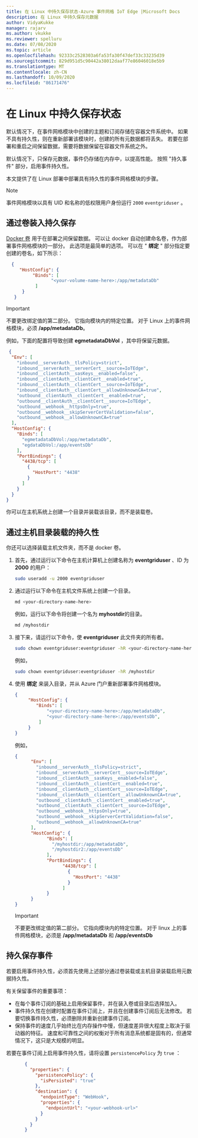 ```yaml
---
title: 在 Linux 中持久保存状态-Azure 事件网格 IoT Edge |Microsoft Docs
description: 在 Linux 中持久保存元数据
author: VidyaKukke
manager: rajarv
ms.author: vkukke
ms.reviewer: spelluru
ms.date: 07/08/2020
ms.topic: article
ms.openlocfilehash: 92333c2528303a6fa53fa30f47def33c33235d39
ms.sourcegitcommit: 829d951d5c90442a38012daaf77e86046018e5b9
ms.translationtype: MT
ms.contentlocale: zh-CN
ms.lasthandoff: 10/09/2020
ms.locfileid: "86171476"
---
```

# <a name="persist-state-in-linux"></a>在 Linux 中持久保存状态

默认情况下，在事件网格模块中创建的主题和订阅存储在容器文件系统中。 如果不具有持久性，则在重新部署该模块时，创建的所有元数据都将丢失。 若要在部署和重启之间保留数据，需要将数据保留在容器文件系统之外。

默认情况下，只保存元数据，事件仍存储在内存中，以提高性能。 按照 "持久事件" 部分，启用事件持久性。

本文提供了在 Linux 部署中部署具有持久性的事件网格模块的步骤。

> [!NOTE]
>事件网格模块以具有 UID 和名称的低权限用户身份运行 `2000` `eventgriduser` 。

## <a name="persistence-via-volume-mount"></a>通过卷装入持久保存

 [Docker 卷](https://docs.docker.com/storage/volumes/) 用于在部署之间保留数据。 可以让 docker 自动创建命名卷，作为部署事件网格模块的一部分。 此选项是最简单的选项。 可以在 " **绑定** " 部分指定要创建的卷名，如下所示：

```json
  {
     "HostConfig": {
          "Binds": [
                 "<your-volume-name-here>:/app/metadataDb"
           ]
      }
   }
```

>[!IMPORTANT]
>不要更改绑定值的第二部分。 它指向模块内的特定位置。 对于 Linux 上的事件网格模块，必须 **/app/metadataDb**。

例如，下面的配置将导致创建 **egmetadataDbVol** ，其中将保留元数据。

```json
 {
  "Env": [
    "inbound__serverAuth__tlsPolicy=strict",
    "inbound__serverAuth__serverCert__source=IoTEdge",
    "inbound__clientAuth__sasKeys__enabled=false",
    "inbound__clientAuth__clientCert__enabled=true",
    "inbound__clientAuth__clientCert__source=IoTEdge",
    "inbound__clientAuth__clientCert__allowUnknownCA=true",
    "outbound__clientAuth__clientCert__enabled=true",
    "outbound__clientAuth__clientCert__source=IoTEdge",
    "outbound__webhook__httpsOnly=true",
    "outbound__webhook__skipServerCertValidation=false",
    "outbound__webhook__allowUnknownCA=true"
  ],
  "HostConfig": {
    "Binds": [
      "egmetadataDbVol:/app/metadataDb",
      "egdataDbVol:/app/eventsDb"
    ],
    "PortBindings": {
      "4438/tcp": [
        {
          "HostPort": "4438"
        }
      ]
    }
  }
}
```

你可以在主机系统上创建一个目录并装载该目录，而不是装载卷。

## <a name="persistence-via-host-directory-mount"></a>通过主机目录装载的持久性

你还可以选择装载主机文件夹，而不是 docker 卷。

1. 首先，通过运行以下命令在主机计算机上创建名称为 **eventgriduser** 、ID 为 **2000** 的用户：

    ```sh
    sudo useradd -u 2000 eventgriduser
    ```
1. 通过运行以下命令在主机文件系统上创建一个目录。

   ```sh
   md <your-directory-name-here>
   ```

    例如，运行以下命令将创建一个名为 **myhostdir**的目录。

    ```sh
    md /myhostdir
    ```
1. 接下来，请运行以下命令，使 **eventgriduser** 此文件夹的所有者。

   ```sh
   sudo chown eventgriduser:eventgriduser -hR <your-directory-name-here>
   ```

    例如，

    ```sh
    sudo chown eventgriduser:eventgriduser -hR /myhostdir
    ```
1. 使用 **绑定** 来装入目录，并从 Azure 门户重新部署事件网格模块。

    ```json
    {
         "HostConfig": {
            "Binds": [
                "<your-directory-name-here>:/app/metadataDb",
                "<your-directory-name-here>:/app/eventsDb",
             ]
         }
    }
    ```

    例如，

    ```json
    {
          "Env": [
            "inbound__serverAuth__tlsPolicy=strict",
            "inbound__serverAuth__serverCert__source=IoTEdge",
            "inbound__clientAuth__sasKeys__enabled=false",
            "inbound__clientAuth__clientCert__enabled=true",
            "inbound__clientAuth__clientCert__source=IoTEdge",
            "inbound__clientAuth__clientCert__allowUnknownCA=true",
            "outbound__clientAuth__clientCert__enabled=true",
            "outbound__clientAuth__clientCert__source=IoTEdge",
            "outbound__webhook__httpsOnly=true",
            "outbound__webhook__skipServerCertValidation=false",
            "outbound__webhook__allowUnknownCA=true"
          ],
          "HostConfig": {
                "Binds": [
                  "/myhostdir:/app/metadataDb",
                  "/myhostdir2:/app/eventsDb"
                ],
                "PortBindings": {
                      "4438/tcp": [
                        {
                          "HostPort": "4438"
                        }
                      ]
                }
          }
    }
    ```

    >[!IMPORTANT]
    >不要更改绑定值的第二部分。 它指向模块内的特定位置。 对于 linux 上的事件网格模块，必须是 **/app/metadataDb** 和 **/app/eventsDb**


## <a name="persist-events"></a>持久保存事件

若要启用事件持久性，必须首先使用上述部分通过卷装载或主机目录装载启用元数据持久性。

有关保留事件的重要事项：

* 在每个事件订阅的基础上启用保留事件，并在装入卷或目录后选择加入。
* 事件持久性在创建时配置在事件订阅上，并且在创建事件订阅后无法修改。 若要切换事件持久性，必须删除并重新创建事件订阅。
* 保持事件的速度几乎始终比在内存操作中慢，但速度差异很大程度上取决于驱动器的特征。 速度和可靠性之间的权衡对于所有消息系统都是固有的，但通常情况下，这只是大规模的明显。

若要在事件订阅上启用事件持久性，请将设置 `persistencePolicy` 为 `true` ：

 ```json
        {
          "properties": {
            "persistencePolicy": {
              "isPersisted": "true"
            },
            "destination": {
              "endpointType": "WebHook",
              "properties": {
                "endpointUrl": "<your-webhook-url>"
              }
            }
          }
        }
 ```
